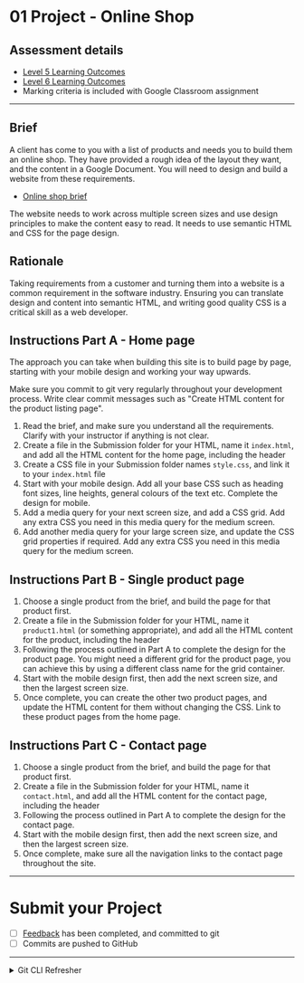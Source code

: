# 01 Project - Online Shop 

## Assessment details

- [Level 5 Learning Outcomes](./docs/learning-outcomes-l5.md)
- [Level 6 Learning Outcomes](./docs/learning-outcomes-l6.md)
- Marking criteria is included with Google Classroom assignment

---

## Brief

A client has come to you with a list of products and needs you to build them an online shop. They have provided a rough idea of the layout they want, and the content in a Google Document. You will need to design and build a website from these requirements.

- [Online shop brief](https://docs.google.com/document/d/1kmVX2zJp8nHw_tvvPreD3XngkATWaUAg_npKg0gDzrw/edit?usp=sharing)

The website needs to work across multiple screen sizes and use design principles to make the content easy to read. It needs to use semantic HTML and CSS for the page design.

## Rationale

Taking requirements from a customer and turning them into a website is a common requirement in the software industry. Ensuring you can translate design and content into semantic HTML, and writing good quality CSS is a critical skill as a web developer.

## Instructions Part A - Home page

The approach you can take when building this site is to build page by page, starting with your mobile design and working your way upwards.

Make sure you commit to git very regularly throughout your development process. Write clear commit messages such as "Create HTML content for the product listing page". 

1. Read the brief, and make sure you understand all the requirements. Clarify with your instructor if anything is not clear.
2. Create a file in the Submission folder for your HTML, name it `index.html`, and add all the HTML content for the home page, including the header
3. Create a CSS file in your Submission folder names `style.css`, and link it to your `index.html` file
4. Start with your mobile design. Add all your base CSS such as heading font sizes, line heights, general colours of the text etc. Complete the design for mobile.
5. Add a media query for your next screen size, and add a CSS grid. Add any extra CSS you need in this media query for the medium screen.
6. Add another media query for your large screen size, and update the CSS grid properties if required. Add any extra CSS you need in this media query for the medium screen.

## Instructions Part B - Single product page

1. Choose a single product from the brief, and build the page for that product first.
2. Create a file in the Submission folder for your HTML, name it `product1.html` (or something appropriate), and add all the HTML content for the product, including the header
3. Following the process outlined in Part A to complete the design for the product page. You might need a different grid for the product page, you can achieve this by using a different class name for the grid container. 
4. Start with the mobile design first, then add the next screen size, and then the largest screen size. 
5. Once complete, you can create the other two product pages, and update the HTML content for them without changing the CSS. Link to these product pages from the home page. 

## Instructions Part C - Contact page

1. Choose a single product from the brief, and build the page for that product first.
2. Create a file in the Submission folder for your HTML, name it `contact.html`, and add all the HTML content for the contact page, including the header
3. Following the process outlined in Part A to complete the design for the contact page.
4. Start with the mobile design first, then add the next screen size, and then the largest screen size. 
5. Once complete, make sure all the navigation links to the contact page throughout the site.

--- 

# Submit your Project

- [ ] [Feedback](feedback.md) has been completed, and committed to git
- [ ] Commits are pushed to GitHub

---

<details>
  <summary>
    Git CLI Refresher
  </summary>

If you need help remembering what commands to type with `git`, use the following as a reference, or watch the [git walkthrough tutorial video](https://vimeo.com/433825571/bc1830fb90)

```shell
# when ready to commit and push
git add .

git commit -m "Added product HTML to the product listing page"

git push origin main
```

</details>
